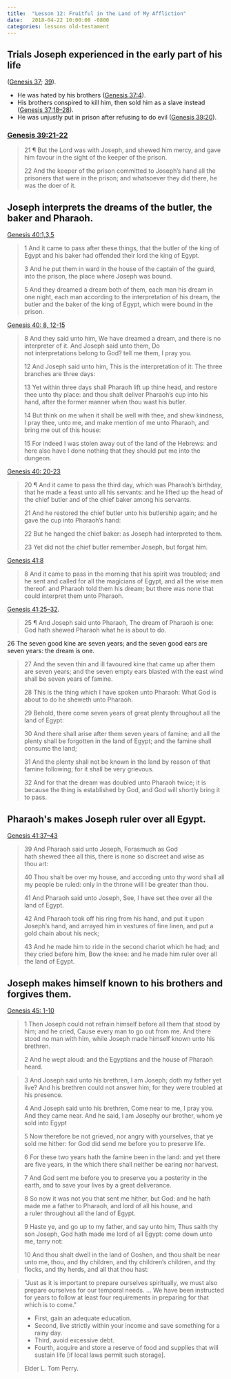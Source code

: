 ```yaml
---
title:  "Lesson 12: Fruitful in the Land of My Affliction"
date:   2018-04-22 10:00:08 -0800
categories: lessons old-testament
---
```

## Trials Joseph experienced in the early part of his life 
([Genesis 37](https://www.lds.org/scriptures/ot/gen/37?lang=eng); [39](https://www.lds.org/scriptures/ot/gen/39?lang=eng)).
  - He was hated by his brothers ([Genesis 37:4](https://www.lds.org/scriptures/ot/gen/37.4?lang=eng#3)).
  - His brothers conspired to kill him, then sold him as a slave instead ([Genesis 37:18–28](https://www.lds.org/scriptures/ot/gen/37.18-28?lang=eng#17)).
  - He was unjustly put in prison after refusing to do evil ([Genesis 39:20](https://www.lds.org/scriptures/ot/gen/39.20?lang=eng#19)).

### [Genesis 39:21-22](https://www.lds.org/scriptures/ot/gen/39.21-22?lang=eng#19)
>21 ¶ But the Lord was with Joseph, and shewed him mercy, and gave him favour in the sight of the keeper of the prison.
>
>22 And the keeper of the prison committed to Joseph’s hand all the prisoners that were in the prison; and whatsoever they did there, he was the doer of it.

## Joseph interprets the dreams of the butler, the baker and Pharaoh.

[Genesis 40:1,3,5](https://www.lds.org/scriptures/ot/gen/40.1-5?lang=eng#13)

>1 And it came to pass after these things, that the butler of the king of Egypt and his baker had offended their lord the king of Egypt.
>
>3 And he put them in ward in the house of the captain of the guard, into the prison, the place where Joseph was bound.
>
>5 And they dreamed a dream both of them, each man his dream in one night, each man according to the interpretation of his dream, the butler and the baker of the king of Egypt, which were bound in the prison.

[Genesis 40: 8, 12-15](https://www.lds.org/scriptures/ot/gen/40.8-15?lang=eng#13)

>8 And they said unto him, We have dreamed a dream, and there is no interpreter of it. And Joseph said unto them, Do not interpretations belong to God? tell me them, I pray you.
>
>12 And Joseph said unto him, This is the interpretation of it: The three branches are three days:
>
>13 Yet within three days shall Pharaoh lift up thine head, and restore thee unto thy place: and thou shalt deliver Pharaoh’s cup into his hand, after the former manner when thou wast his butler.
>
>14 But think on me when it shall be well with thee, and shew kindness, I pray thee, unto me, and make mention of me unto Pharaoh, and bring me out of this house:
>
>15 For indeed I was stolen away out of the land of the Hebrews: and here also have I done nothing that they should put me into the dungeon.

[Genesis 40: 20-23](https://www.lds.org/scriptures/ot/gen/40.20-23?lang=eng#20)

>20 ¶ And it came to pass the third day, which was Pharaoh’s birthday, that he made a feast unto all his servants: and he lifted up the head of the chief butler and of the chief baker among his servants.
>
>21 And he restored the chief butler unto his butlership again; and he gave the cup into Pharaoh’s hand:
>
>22 But he hanged the chief baker: as Joseph had interpreted to them.
>
>23 Yet did not the chief butler remember Joseph, but forgat him.

[Genesis 41:8](https://www.lds.org/scriptures/ot/gen/41.17-24?lang=eng#0)

>8 And it came to pass in the morning that his spirit was troubled; and he sent and called for all the magicians of Egypt, and all the wise men thereof: and Pharaoh told them his dream; but there was none that could interpret them unto Pharaoh.

[Genesis 41:25–32](https://www.lds.org/scriptures/ot/gen/41.25-32?lang=eng#24).

>25 ¶ And Joseph said unto Pharaoh, The dream of Pharaoh is one: God hath shewed Pharaoh what he is about to do.
>
26 The seven good kine are seven years; and the seven good ears are seven years: the dream is one.
>
>27 And the seven thin and ill favoured kine that came up after them are seven years; and the seven empty ears blasted with the east wind shall be seven years of famine.
>
>28 This is the thing which I have spoken unto Pharaoh: What God is about to do he sheweth unto Pharaoh.
>
>29 Behold, there come seven years of great plenty throughout all the land of Egypt:
>
>30 And there shall arise after them seven years of famine; and all the plenty shall be forgotten in the land of Egypt; and the famine shall consume the land;
>
>31 And the plenty shall not be known in the land by reason of that famine following; for it shall be very grievous.
>
>32 And for that the dream was doubled unto Pharaoh twice; it is because the thing is established by God, and God will shortly bring it to pass.

## Pharaoh&#39;s makes Joseph ruler over all Egypt.

[Genesis 41:37–43](https://www.lds.org/scriptures/ot/gen/41.37-43?lang=eng#36)

>39 And Pharaoh said unto Joseph, Forasmuch as God hath shewed thee all this, there is none so discreet and wise as thou art:
>
>40 Thou shalt be over my house, and according unto thy word shall all my people be ruled: only in the throne will I be greater than thou.
>
>41 And Pharaoh said unto Joseph, See, I have set thee over all the land of Egypt.
>
>42 And Pharaoh took off his ring from his hand, and put it upon Joseph’s hand, and arrayed him in vestures of fine linen, and put a gold chain about his neck;
>
>43 And he made him to ride in the second chariot which he had; and they cried before him, Bow the knee: and he made him ruler over all the land of Egypt.

## Joseph makes himself known to his brothers and forgives them.

[Genesis 45: 1-10](https://www.lds.org/scriptures/ot/gen/45.1-10?lang=eng#primary)

>1 Then Joseph could not refrain himself before all them that stood by him; and he cried, Cause every man to go out from me. And there stood no man with him, while Joseph made himself known unto his brethren.
>
>2 And he wept aloud: and the Egyptians and the house of Pharaoh heard.

>3 And Joseph said unto his brethren, I am Joseph; doth my father yet live? And his brethren could not answer him; for they were troubled at his presence.
>
>4 And Joseph said unto his brethren, Come near to me, I pray you. And they came near. And he said, I am Josephy our brother, whom ye sold into Egypt
>
>5 Now therefore be not grieved, nor angry with yourselves, that ye sold me hither: for God did send me before you to preserve life.
>
>6 For these two years hath the famine been in the land: and yet there are five years, in the which there shall neither be earing nor harvest.
>
>7 And God sent me before you to preserve you a posterity in the earth, and to save your lives by a great deliverance.
>
>8 So now it was not you that sent me hither, but God: and he hath made me a father to Pharaoh, and lord of all his house, and a ruler throughout all the land of Egypt.
>
>9 Haste ye, and go up to my father, and say unto him, Thus saith thy son Joseph, God hath made me lord of all Egypt: come down unto me, tarry not:
>
>10 And thou shalt dwell in the land of Goshen, and thou shalt be near unto me, thou, and thy children, and thy children’s children, and thy flocks, and thy herds, and all that thou hast:

> "Just as it is important to prepare ourselves spiritually, we must also prepare ourselves for our temporal needs. … We have been instructed for years to follow at least four requirements in preparing for that which is to come."
>- First, gain an adequate education.
>- Second, live strictly within your income and save something for a rainy day.
>- Third, avoid excessive debt.
>- Fourth, acquire and store a reserve of food and supplies that will sustain life [if local laws permit such storage].
>
> Elder L. Tom Perry. 
>

